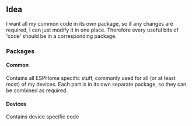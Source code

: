 ## Idea

I want all my common code in its own package, so if any changes are required, I can just modify it in one place. Therefore every useful bits of 'code' should be in a corresponding package.

### Packages

#### Common

Contains all ESPHome specific stuff, commonly used for all (or at least most) of my devices. Each part is in its own separate package, so they can be combined as required.

#### Devices

Contains device specific code
